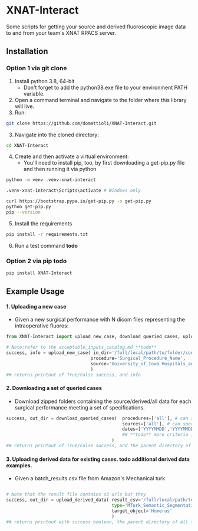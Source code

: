 # XNAT-Interact
Some scripts for getting your source and derived fluoroscopic image data to and from your team's XNAT RPACS server.

## Installation
### Option 1 via git clone
1. Install python 3.8, 64-bit
    - Don't forget to add the python38.exe file to your environment PATH variable.
2. Open a command terminal and navigate to the folder where this library will live.
3. Run: 
```bash
git clone https://github.com/domattioli/XNAT-Interact.git
```
3. Navigate into the cloned directory:
```bash
cd XNAT-Interact
```
4. Create and then activate a virtual environment:
    - You'll need to install pip, too, by first downloading a get-pip.py file and then running it via python
```bash
python -m venv .venv-xnat-interact
```
```bash
.venv-xnat-interact\Scripts\activate # Windows only
```
```bash
curl https://bootstrap.pypa.io/get-pip.py -o get-pip.py
python get-pip.py
pip --version
```
5. Install the requirements
```bash
pip install -r requirements.txt
```
6. Run a test command **todo**

### Option 2 via pip **todo**

```bash
pip install XNAT-Interact
```

## Example Usage
#### 1. Uploading a new case
- Given a new surgical performance with N dicom files representing the intraoperative fluoros:
```python
from XNAT-Interact import upload_new_case, download_queried_cases, upload_new_case

# Note:refer to the acceptable_inputs_catalog.md **todo**
success, info = upload_new_case( in_dir='/full/local/path/to/folder/containing/new_case/all/dicom/files',
                                procedure='Surgical_Procedure_Name', 
                                source='University_of_Iowa Hospitals_and_Clinics'
                                )
## returns printout of True/False success, and info
```
#### 2. Downloading a set of queried cases
- Download zipped folders containing the source/derived/all data for each surgical performance meeting a set of specifications.
```python
success, out_dir = download_queried_cases(  procedures=['all'], # can specify any of the cataloged groups or all
                                            sources=['all'], # can specify any of the cataloged sources of all
                                            dates=['YYYYMMDD','YYYYMMDD'] # if not all, then a list of length two indicating start and end date.
                                            ## **todo** more criteria in the future
                                        )
## returns printout of True/False success, and the parent directory of all saved zipped folders
```

#### 3. Uploading derived data for existing cases. **todo** additional derived data examples.
- Given a batch_results.csv file from Amazon's Mechanical turk
```python

# Note that the result file contains s3 urls but they 
success, out_dir = upload_derived_data( result_csv='/full/local/path/to/mturk_batch_result_file.csv',
                                        type='MTurk_Semantic_Segmentation',
                                        target_object='Humerus'
                                        )
## returns printout with success boolean, the parent directory of all saved zipped folders
```
